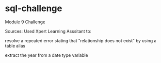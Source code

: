 # sql-challenge
Module 9 Challenge

Sources:
Used Xpert Learning Asssitant to:

resolve a repeated error stating that "relationship does not exist" by using a table alias

extract the year from a date type variable